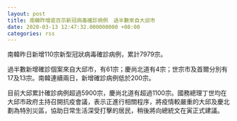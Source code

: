```yaml
---
layout: post
title: 南韓昨增逾百宗新冠病毒確診病例　過半數來自大邱市
date: 2020-03-13 12:47:32.000000000 +08:00
categories: rss
---
```


南韓昨日新增110宗新型冠狀病毒確診病例，累計7979宗。

過半數新增確診個案來自大邱市，有61宗；慶尚北道有4宗；世宗市及首爾分別有17及13宗。南韓連續兩日，新增確診病例低於200宗。

目前大邱累計確診病例超過5900宗，慶尚北道有超過1100宗。國務總理丁世均在大邱市政府主持召開抗疫會議，表示正進行相關程序，將疫情較嚴重的大邱及慶北劃為特別災區，協助日常生活深受打擊的居民，稍後將向總統文在寅正式建議。

